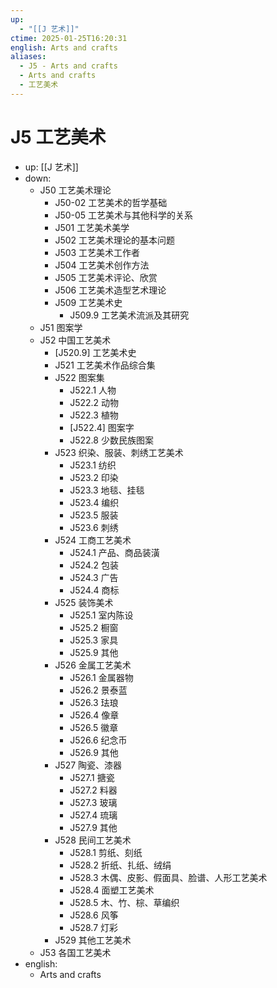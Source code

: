 ```yaml
---
up:
  - "[[J 艺术]]"
ctime: 2025-01-25T16:20:31
english: Arts and crafts
aliases:
  - J5 - Arts and crafts
  - Arts and crafts
  - 工艺美术
---
```


# J5 工艺美术

- up: [[J 艺术]]
- down:
	- J50 工艺美术理论
		- J50-02 工艺美术的哲学基础
		- J50-05 工艺美术与其他科学的关系
		- J501 工艺美术美学
		- J502 工艺美术理论的基本问题
		- J503 工艺美术工作者
		- J504 工艺美术创作方法
		- J505 工艺美术评论、欣赏
		- J506 工艺美术造型艺术理论
		- J509 工艺美术史
			- J509.9 工艺美术流派及其研究
	- J51 图案学
	- J52 中国工艺美术
		- [J520.9] 工艺美术史
		- J521 工艺美术作品综合集
		- J522 图案集
			- J522.1 人物
			- J522.2 动物
			- J522.3 植物
			- [J522.4] 图案字
			- J522.8 少数民族图案
		- J523 织染、服装、刺绣工艺美术
			- J523.1 纺织
			- J523.2 印染
			- J523.3 地毯、挂毯
			- J523.4 编织
			- J523.5 服装
			- J523.6 刺绣
		- J524 工商工艺美术
			- J524.1 产品、商品装潢
			- J524.2 包装
			- J524.3 广告
			- J524.4 商标
		- J525 装饰美术
			- J525.1 室内陈设
			- J525.2 橱窗
			- J525.3 家具
			- J525.9 其他
		- J526 金属工艺美术
			- J526.1 金属器物
			- J526.2 景泰蓝
			- J526.3 珐琅
			- J526.4 像章
			- J526.5 徽章
			- J526.6 纪念币
			- J526.9 其他
		- J527 陶瓷、漆器
			- J527.1 搪瓷
			- J527.2 料器
			- J527.3 玻璃
			- J527.4 琉璃
			- J527.9 其他
		- J528 民间工艺美术
			- J528.1 剪纸、刻纸
			- J528.2 折纸、扎纸、绒绢
			- J528.3 木偶、皮影、假面具、脸谱、人形工艺美术
			- J528.4 面塑工艺美术
			- J528.5 木、竹、棕、草编织
			- J528.6 风筝
			- J528.7 灯彩
		- J529 其他工艺美术
	- J53 各国工艺美术
- english:
	- Arts and crafts
